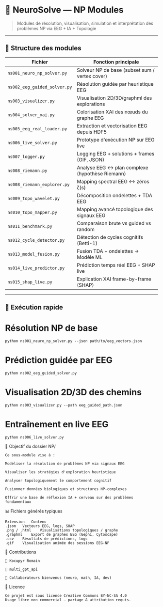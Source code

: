 # 🧠 NeuroSolve — NP Modules

> Modules de résolution, visualisation, simulation et interprétation des problèmes NP via EEG + IA + Topologie

---

## 📂 Structure des modules

| Fichier | Fonction principale |
|--------|---------------------|
| `ns001_neuro_np_solver.py` | Solveur NP de base (subset sum / vertex cover) |
| `ns002_eeg_guided_solver.py` | Résolution guidée par heuristique EEG |
| `ns003_visualizer.py` | Visualisation 2D/3D/graphml des explorations |
| `ns004_solver_xai.py` | Colorisation XAI des nœuds du graphe EEG |
| `ns005_eeg_real_loader.py` | Extraction et vectorisation EEG depuis HDF5 |
| `ns006_live_solver.py` | Prototype d'exécution NP sur EEG live |
| `ns007_logger.py` | Logging EEG + solutions + frames (GIF, JSON) |
| `ns008_riemann.py` | Analyse EEG ↔ plan complexe (hypothèse Riemann) |
| `ns008_riemann_explorer.py` | Mapping spectral EEG ↔ zéros ζ(s) |
| `ns009_topo_wavelet.py` | Décomposition ondelettes + TDA EEG |
| `ns010_topo_mapper.py` | Mapping avancé topologique des signaux EEG |
| `ns011_benchmark.py` | Comparaison brute vs guided vs random |
| `ns012_cycle_detector.py` | Détection de cycles cognitifs (Betti-1) |
| `ns013_model_fusion.py` | Fusion TDA + ondelettes → Modèle ML |
| `ns014_live_predictor.py` | Prédiction temps réel EEG + SHAP live |
| `ns015_shap_live.py` | Explication XAI frame-by-frame (SHAP) |

---

## 🚀 Exécution rapide

# Résolution NP de base
```
python ns001_neuro_np_solver.py --json path/to/eeg_vectors.json
```

# Prédiction guidée par EEG
```
python ns002_eeg_guided_solver.py
```

# Visualisation 2D/3D des chemins
```
python ns003_visualizer.py --path eeg_guided_path.json
```

# Entraînement en live EEG
```
python ns006_live_solver.py
```

🧠 Objectif du dossier NP/

```
Ce sous-module vise à :

Modéliser la résolution de problèmes NP via signaux EEG

Visualiser les stratégies d'exploration heuristique

Analyser topologiquement le comportement cognitif

Fusionner données biologiques et structures NP-complexes

Offrir une base de réflexion IA + cerveau sur des problèmes fondamentaux
```

📊 Fichiers générés typiques
```
Extension	Contenu
.json	Vecteurs EEG, logs, SHAP
.png / .html	Visualisations topologiques / graphe
.graphml	Export de graphes EEG (Gephi, Cytoscape)
.csv	Résultats de prédictions, logs
.gif	Visualisation animée des sessions EEG-NP
```

👥 Contributions
```
🧠 Kocupyr Romain

🤖 multi_gpt_api

🧬 Collaborateurs bienvenus (neuro, math, IA, dev)
```


📄 Licence
```
Ce projet est sous licence Creative Commons BY-NC-SA 4.0
Usage libre non commercial — partage & attribution requis.
```
